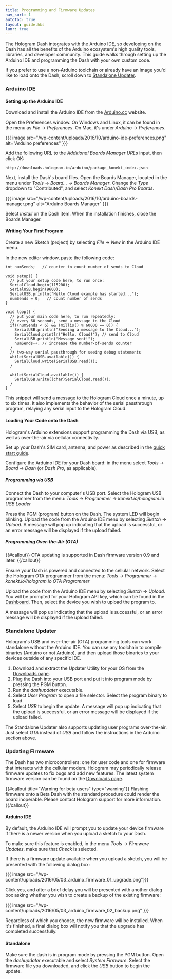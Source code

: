```yaml
---
title: Programming and Firmware Updates
nav_sort: 1
autotoc: true
layout: guide.hbs
lunr: true
---
```


The Hologram Dash integrates with the Arduino IDE, so developing on the Dash
has all the benefits
of the Arduino ecosystem's high quality tools, libraries, and developer
community. This guide walks through setting up the Arduino IDE and programming
the Dash with your own custom code. 

If you prefer to use a non-Arduino toolchain or already have an image you'd
like to load onto the Dash, scroll down to [Standalone Updater](#standalone-updater).

### Arduino IDE

#### Setting up the Arduino IDE

Download and install the Arduino IDE from the 
[Arduino.cc](https://www.arduino.cc/en/Main/Software) website.

Open the Preferences window. On Windows and Linux, it can be found in the menu as
*File* -> *Preferences*. On Mac, it's under *Arduino* -> *Preferences*.

{{{ image src="/wp-content/uploads/2016/10/arduino-ide-preferences.png"
                   alt="Arduino preferences" }}}

Add the following URL to the *Additional Boards Manager URLs* input, then click OK:

    http://downloads.hologram.io/arduino/package_konekt_index.json

Next, install the Dash's board files. Open the Boards Manager, located in the menu under 
*Tools* -> *Board...* -> *Boards Manager*. Change the *Type* dropdown to "Contributed",
and select *Konekt Dash/Dash Pro Boards*.

{{{ image src="/wp-content/uploads/2016/10/arduino-boards-manager.png"
                   alt="Arduino Boards Manager" }}}

Select *Install* on the Dash item. When the installation finishes, close the 
Boards Manager.

#### Writing Your First Program

Create a new Sketch (project) by selecting *File* -> *New* in the Arduino IDE menu.

In the new editor window, paste the following code:

```clike
int numSends;   // counter to count number of sends to Cloud

void setup() {
  // put your setup code here, to run once:
  SerialCloud.begin(115200);
  SerialUSB.begin(9600);
  SerialUSB.println("Hello Cloud example has started...");
  numSends = 0;   // count number of sends
}

void loop() {
  // put your main code here, to run repeatedly:
  // every 60 seconds, send a message to the Cloud
  if((numSends < 6) && (millis() % 60000 == 0)) {
    SerialUSB.println("Sending a message to the Cloud...");
    SerialCloud.println("Hello, Cloud!"); // send to Cloud
    SerialUSB.println("Message sent!");
    numSends++; // increase the number-of-sends counter
  }
  // two-way serial passthrough for seeing debug statements
  while(SerialUSB.available()) {
    SerialCloud.write(SerialUSB.read());
  }

  while(SerialCloud.available()) {
    SerialUSB.write((char)SerialCloud.read());
  }
}
```

This snippet will send a message to the Hologram Cloud once a minute, up to six times.
It also implements the behavior of the serial passthrough program, relaying any serial 
input to the Hologram Cloud.

#### Loading Your Code onto the Dash

Hologram's Arduino extensions support programming the Dash
via USB, as well as over-the-air via cellular connectivity.

Set up your Dash's SIM card, antenna, and power as described in the 
[quick start guide](/docs/guide/dash/quick-start).

Configure the Arduino IDE for your Dash board: in the menu select 
*Tools* -> *Board* -> *Dash* (or *Dash Pro*, as applicable).

##### Programming via USB

Connect the Dash to your computer's USB port. Select the Hologram USB programmer
from the menu: *Tools* -> *Programmer* -> *konekt.io/hologram.io USB Loader*

Press the PGM (program) button on the Dash. The system LED will begin blinking.
Upload the code from the Arduino IDE menu by selecting *Sketch* -> *Upload*. A message
will pop up indicating that the upload is successful, or an error message will
be displayed if the upload failed.

##### Programming Over-the-Air (OTA)

{{#callout}}
OTA updating is supported in Dash firmware version 0.9 and later.
{{/callout}}

Ensure your Dash is powered and connected to the cellular network. Select the Hologram
OTA programmer from the menu: *Tools* -> *Programmer* -> *konekt.io/hologram.io OTA Programmer*

Upload the code from the Arduino IDE menu by selecting *Sketch* -> *Upload*. You will be
prompted for your Hologram API key, which can be found in the 
[Dashboard](https://dashboard.hologram.io/account/apikey).
Then, select the device you wish to upload the program to.

A message
will pop up indicating that the upload is successful, or an error message will
be displayed if the upload failed.

### Standalone Updater

Hologram's USB and over-the-air (OTA) programming tools can work standalone without the 
Arduino IDE. You can use any toolchain to compile binaries (Arduino or not Arduino), and 
then upload those binaries to your devices outside of any specific IDE.

1. Download and extract the Updater Utility for your OS from the 
[Downloads page](/docs/downloads).
2. Plug the Dash into your USB port and put it into program mode by pressing the 
PGM button.
3. Run the *dashupdater* executable. 
4. Select *User Program* to open a file selector. Select the program binary to
load.
5. Select *USB* to begin the update. A message
will pop up indicating that the upload is successful, or an error message will
be displayed if the upload failed.

The Standalone Updater also supports updating user programs over-the-air. Just
select *OTA* instead of *USB* and follow the instructions in the Arduino section
above.

### Updating Firmware

The Dash has two microcontrollers: one for user code and one for
firmware that interacts with the cellular modem. Hologram may periodically
release firmware updates to fix bugs and add new features. 
The latest system firmware version can be found on the [Downloads 
page](/docs/downloads/). 

{{#callout title="Warning for beta users" type="warning"}}
Flashing firmware onto a Beta Dash with the standard procedure could 
render the board inoperable. Please contact Hologram support for more information.
{{/callout}}

#### Arduino IDE

By default, the Arduino IDE will prompt you to update your device firmware
if there is a newer version when you upload a sketch to your Dash.

To make sure this feature is enabled, in the menu *Tools* -> *Firmware Updates*,
make sure that *Check* is selected.

If there is a firmware update available when you upload a sketch, you will
be presented with the following dialog box:

{{{ image src="/wp-content/uploads/2016/05/03_arduino_firmware_01_upgrade.png"}}}

Click yes, and after a brief delay you will be presented with another
dialog box asking whether you wish to create a backup of the existing firmware:

{{{ image src="/wp-content/uploads/2016/05/03_arduino_firmware_02_backup.png" }}}

Regardless of which you choose, the new firmware will be installed. When it's
finished, a final dialog box will notify you that the upgrade has 
completed successfully.

#### Standalone

Make sure the dash is in program mode by pressing the PGM button. Open the *dashupdater*
executable and select *System Firmware*. Select the firmware file you downloaded, and
click the *USB* button to begin the update.


